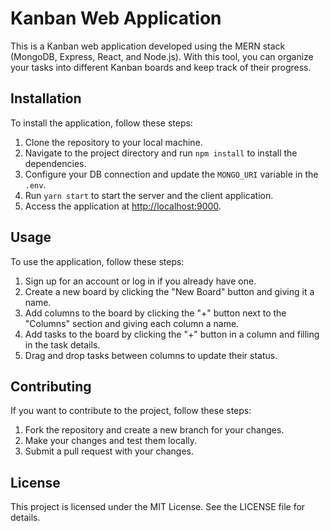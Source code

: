 # Kanban Web Application

This is a Kanban web application developed using the MERN stack (MongoDB, Express, React, and Node.js). With this tool, you can organize your tasks into different Kanban boards and keep track of their progress.

## Installation

To install the application, follow these steps:

1. Clone the repository to your local machine.
2. Navigate to the project directory and run `npm install` to install the dependencies.
3. Configure your DB connection and update the `MONGO_URI` variable in the `.env`.
4. Run `yarn start` to start the server and the client application.
5. Access the application at [http://localhost:9000](http://localhost:9000).

## Usage

To use the application, follow these steps:

1. Sign up for an account or log in if you already have one.
2. Create a new board by clicking the "New Board" button and giving it a name.
3. Add columns to the board by clicking the "+" button next to the "Columns" section and giving each column a name.
4. Add tasks to the board by clicking the "+" button in a column and filling in the task details.
5. Drag and drop tasks between columns to update their status.

## Contributing

If you want to contribute to the project, follow these steps:

1. Fork the repository and create a new branch for your changes.
2. Make your changes and test them locally.
3. Submit a pull request with your changes.

## License

This project is licensed under the MIT License. See the LICENSE file for details.
